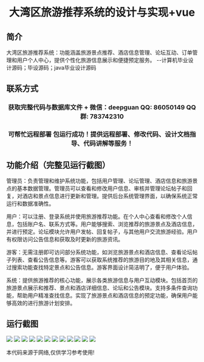 <p><h1 align="center">大湾区旅游推荐系统的设计与实现+vue</h1></p>

## 简介
大湾区旅游推荐系统：功能涵盖旅游景点推荐、酒店信息管理、论坛互动、订单管理和用户个人中心，提供个性化旅游信息展示和便捷预定服务。    --计算机毕业设计源码；毕设源码；java毕业设计源码


## 联系方式
<p><h3 align="center">获取完整代码与数据库文件 + 微信：deepguan QQ: 86050149 QQ群: 783742310</h3></p>
<p><h3 align="center">可帮忙远程部署 包运行成功！提供远程部署、修改代码、设计文档指导、代码讲解等服务！</h3></p>

## 功能介绍（完整见运行截图）
管理员：负责管理和维护系统功能，包括用户管理、论坛管理、酒店信息和旅游景点的基本数据管理。管理员可以查看和修改用户信息、审核并管理论坛帖子和回复，对酒店和景点信息进行更新和管理。提供后台系统管理界面，以确保系统正常运行和数据准确性。

用户：可以注册、登录系统并使用旅游推荐功能。在个人中心查看和修改个人信息，包括账户名、联系方式等。用户能够搜索、浏览推荐的旅游景点及酒店信息，并进行预定。论坛模块允许用户发帖、回复帖子，与其他用户交流旅游经验。用户有权限访问公告信息和获取及时更新的旅游资讯。

游客：无需注册即可访问部分系统功能，如浏览旅游景点和酒店信息、查看论坛帖子列表、查看公告信息等。游客可以获取系统推荐的旅游目的地及其相关信息，通过搜索功能查找特定景点和公告信息。游客界面设计简洁明了，便于用户体验。

系统：提供旅游推荐的核心功能，展示各类旅游信息与用户互动模块。包括首页的旅游景点展示和推荐、景点和酒店详细信息、论坛和公告模块。支持多条件查询功能，帮助用户精准查找信息。实现了旅游景点和酒店信息的预定功能，确保用户能够高效的进行旅游计划安排。


## 运行截图
![](https://bs-1329754181.cos.ap-shanghai.myqcloud.com/ssm/GreaterBayAreaTourismRecommendationSystem/img/001.jpg)
![](https://bs-1329754181.cos.ap-shanghai.myqcloud.com/ssm/GreaterBayAreaTourismRecommendationSystem/img/002.jpg)
![](https://bs-1329754181.cos.ap-shanghai.myqcloud.com/ssm/GreaterBayAreaTourismRecommendationSystem/img/003.jpg)
![](https://bs-1329754181.cos.ap-shanghai.myqcloud.com/ssm/GreaterBayAreaTourismRecommendationSystem/img/004.jpg)
![](https://bs-1329754181.cos.ap-shanghai.myqcloud.com/ssm/GreaterBayAreaTourismRecommendationSystem/img/005.jpg)
![](https://bs-1329754181.cos.ap-shanghai.myqcloud.com/ssm/GreaterBayAreaTourismRecommendationSystem/img/006.jpg)
![](https://bs-1329754181.cos.ap-shanghai.myqcloud.com/ssm/GreaterBayAreaTourismRecommendationSystem/img/007.jpg)
![](https://bs-1329754181.cos.ap-shanghai.myqcloud.com/ssm/GreaterBayAreaTourismRecommendationSystem/img/008.jpg)
![](https://bs-1329754181.cos.ap-shanghai.myqcloud.com/ssm/GreaterBayAreaTourismRecommendationSystem/img/009.jpg)
![](https://bs-1329754181.cos.ap-shanghai.myqcloud.com/ssm/GreaterBayAreaTourismRecommendationSystem/img/010.jpg)
![](https://bs-1329754181.cos.ap-shanghai.myqcloud.com/ssm/GreaterBayAreaTourismRecommendationSystem/img/011.jpg)
![](https://bs-1329754181.cos.ap-shanghai.myqcloud.com/ssm/GreaterBayAreaTourismRecommendationSystem/img/012.jpg)

<p>本代码来源于网络,仅供学习参考使用!</p>
